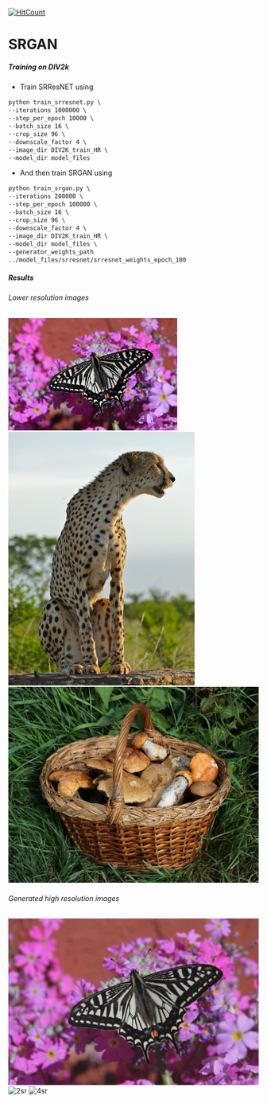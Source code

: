 [![HitCount](http://hits.dwyl.com/srihari-humbarwadi/srgan_tensorflow.svg)](http://hits.dwyl.com/srihari-humbarwadi/srgan_tensorflow)


# SRGAN

##### Training on DIV2k
 - Train SRResNET using
 ```shell
python train_srresnet.py \
--iterations 1000000 \
--step_per_epoch 10000 \
--batch_size 16 \
--crop_size 96 \
--downscale_factor 4 \
--image_dir DIV2K_train_HR \
--model_dir model_files
 ```
  - And then train SRGAN using
  ```shell
  python train_srgan.py \
--iterations 200000 \
--step_per_epoch 100000 \
--batch_size 16 \
--crop_size 96 \
--downscale_factor 4 \
--image_dir DIV2K_train_HR \
--model_dir model_files \
--generator_weights_path ../model_files/srresnet/srresnet_weights_epoch_100
  ```
  
  
  ##### Results
  ###### Lower resolution images
  ![1](lr_images/1.png) ![2](lr_images/2.png) ![4](lr_images/4.png)
  
  
  ###### Generated high resolution images
  ![1sr](results/super_resolved_1.png)
  ![2sr](results/super_resolved_2.png)
  ![4sr](results/super_resolved_4.png)

